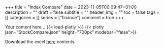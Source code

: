 +++
title = "Index Compare"
date = 2023-11-05T00:09:47+01:00
description = ""
draft = false
subtitle = ""
header_img = ""
toc = false
tags = []
categories = []
series = ["finance"]
comment = true
+++

Your content here...
{{< load-plotly >}}
{{< plotly json="StockCompare.json" height="700px" modebar="false">}}

Download the excel [here](Stock-Compare.xlsx)
contents
